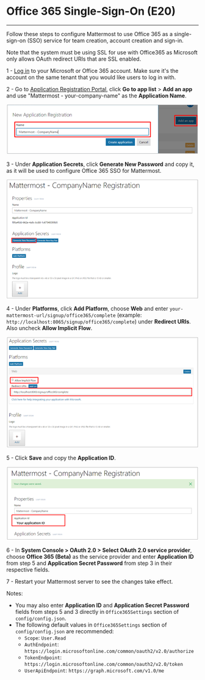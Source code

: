 # Office 365 Single-Sign-On (E20)
___

Follow these steps to configure Mattermost to use Office 365 as a single-sign-on (SSO) service for team creation, account creation and sign-in.

Note that the system must be using SSL for use with Office365 as Microsoft only allows OAuth redirect URIs that are SSL enabled.

1 - [Log in](https://login.microsoftonline.com/) to your Microsoft or Office 365 account. Make sure it's the account on the same tenant that you would like users to log in with.

2 - Go to [Application Registration Portal](https://apps.dev.microsoft.com), click **Go to app list** > **Add an app** and use "Mattermost - your-company-name" as the **Application Name**.

![office_1_add_app](../../source/images/office_1_add_app.png)

3 - Under **Application Secrets**, click **Generate New Password** and copy it, as it will be used to configure Office 365 SSO for Mattermost.

![office_2_generate_password](../../source/images/office_2_generate_password.png)

4 - Under **Platforms**, click **Add Platform**, choose **Web** and enter `your-mattermost-url/signup/office365/complete` (example: `http://localhost:8065/signup/office365/complete`) under **Redirect URIs**. Also uncheck **Allow Implicit Flow**.

![office_3_platform](../../source/images/office_3_platform.png)

5 - Click **Save** and copy the **Application ID**.

![office_4_application_id](../../source/images/office_4_application_id.png)

6 - In **System Console > OAuth 2.0 > Select OAuth 2.0 service provider**, choose **Office 365 (Beta)** as the service provider and enter **Application ID** from step 5 and **Application Secret Password** from step 3 in their respective fields.

7 - Restart your Mattermost server to see the changes take effect.

Notes: 
- You may also enter **Application ID** and **Application Secret Password** fields from steps 5 and 3 directly in `Office365Settings` section of `config/config.json`.
- The following default values in `Office365Settings` section of `config/config.json` are recommended:
    - `Scope`: `User.Read`
    - `AuthEndpoint`: `https://login.microsoftonline.com/common/oauth2/v2.0/authorize` 
    - `TokenEndpoint`: `https://login.microsoftonline.com/common/oauth2/v2.0/token`  
    - `UserApiEndpoint`: `https://graph.microsoft.com/v1.0/me`  
